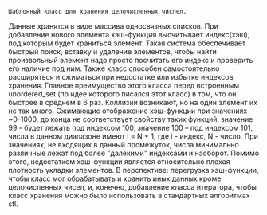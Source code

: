 	Шаблонный класс для хранения целочисленных числел.
Данные хранятся в виде массива односвязных списков. При добавление нового элемента хэш-функция высчитывает индекс(хэш), под которым будет храниться элемент. Такая система обеспечивает быстрый поиск, вставку и удаление элементов, чтобы найти произвольный элемент надо просто посчитать его индекс и проверить его наличие под ним. Также класс способен самостоятельно расширяться и сжиматься при недостатке или избытке индексов хранения. Главное преимущество этого класса перед встроенным unordered_set (по идее которого писался этот класс) в том, что он быстрее в среднем в 6 раз. Коллизии возникают, но на один элемент их не так много. Сжимающие отображение хэш-функции при значениях ~0-1000, до конца не соответствует свойству таких функций: значение 99 - будет лежать под индексом 100, значение 100 – под индексом 101, числа в данном диапазоне имеют i = N + 1, где i - индекс, N - число. При значениях, не входящих в данный промежуток, числа минимально различные лежат под более "далёкими" индексами и наоборот. Помимо этого, недостатком хэш-функции является относительно плохая плотность укладки элементов. В перспективе: перегрузка хэш-функции, чтобы класс мог обрабатывать и хранить иных данных кроме целочисленных чисел, и, конечно, добавление класса итератора, чтобы класс хранения можно было использовать в стандартных алгоритмах stl.
